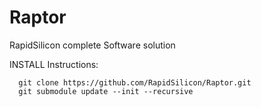 # Raptor
RapidSilicon complete Software solution

INSTALL Instructions:
```
  git clone https://github.com/RapidSilicon/Raptor.git
  git submodule update --init --recursive
```
    
